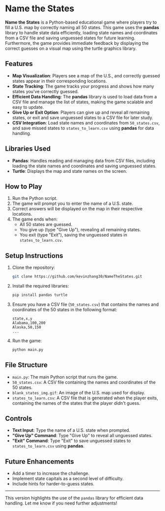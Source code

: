 # Name the States

**Name the States** is a Python-based educational game where players try to fill a U.S. map by correctly naming all 50 states. This game uses the **pandas** library to handle state data efficiently, loading state names and coordinates from a CSV file and saving unguessed states for future learning. Furthermore, the game provides immediate feedback by displaying the correct guesses on a visual map using the turtle graphics library.

## Features
- **Map Visualization**: Players see a map of the U.S., and correctly guessed states appear in their corresponding locations.
- **State Tracking**: The game tracks your progress and shows how many states you've correctly guessed.
- **Efficient Data Handling**: The **pandas** library is used to load data from a CSV file and manage the list of states, making the game scalable and easy to update.
- **Give Up or Exit Option**: Players can give up and reveal all remaining states, or exit and save unguessed states to a CSV file for later study.
- **CSV Integration**: Load state names and coordinates from `50_states.csv`, and save missed states to `states_to_learn.csv` using **pandas** for data handling.

## Libraries Used
- **Pandas**: Handles reading and managing data from CSV files, including loading the state names and coordinates and saving unguessed states.
- **Turtle**: Displays the map and state names on the screen.

## How to Play
1. Run the Python script.
2. The game will prompt you to enter the name of a U.S. state.
3. Correct answers will be displayed on the map in their respective locations.
4. The game ends when:
   - All 50 states are guessed.
   - You give up (type "Give Up"), revealing all remaining states.
   - You exit (type "Exit"), saving the unguessed states in `states_to_learn.csv`.

## Setup Instructions
1. Clone the repository:  
   ```bash
   git clone https://github.com/kevinzhang30/NameTheStates.git
   ```
2. Install the required libraries:
   ```bash
   pip install pandas turtle
   ```
3. Ensure you have a CSV file (`50_states.csv`) that contains the names and coordinates of the 50 states in the following format:
   ```
   state,x,y
   Alabama,100,200
   Alaska,50,150
   ...
   ```
4. Run the game:
   ```bash
   python main.py
   ```

## File Structure
- `main.py`: The main Python script that runs the game.
- `50_states.csv`: A CSV file containing the names and coordinates of the 50 states.
- `blank_states_img.gif`: An image of the U.S. map used for display.
- `states_to_learn.csv`: A CSV file that is generated when the player exits, containing the names of the states that the player didn't guess.

## Controls
- **Text Input**: Type the name of a U.S. state when prompted.
- **"Give Up" Command**: Type "Give Up" to reveal all unguessed states.
- **"Exit" Command**: Type "Exit" to save unguessed states to `states_to_learn.csv` using **pandas**.

## Future Enhancements
- Add a timer to increase the challenge.
- Implement state capitals as a second level of difficulty.
- Include hints for harder-to-guess states.

---

This version highlights the use of the `pandas` library for efficient data handling. Let me know if you need further adjustments!
